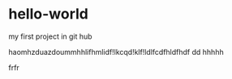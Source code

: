 # hello-world
my first project in git hub

haomhzduazdoummhhlifhmlidf!lkcqd!klf!ldlfcdfhldfhdf  dd
hhhhh


frfr
